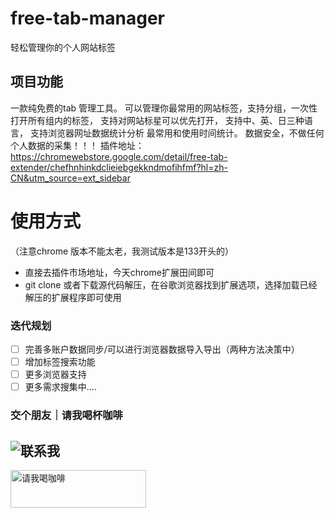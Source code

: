 # free-tab-manager
轻松管理你的个人网站标签

## 项目功能
一款纯免费的tab 管理工具。
可以管理你最常用的网站标签，支持分组，一次性打开所有组内的标签，
支持对网站标星可以优先打开，
支持中、英、日三种语言，
支持浏览器网址数据统计分析 最常用和使用时间统计。
数据安全，不做任何个人数据的采集！！！
插件地址： https://chromewebstore.google.com/detail/free-tab-extender/chefhnhinkdclieiebgekkndmofihfmf?hl=zh-CN&utm_source=ext_sidebar

# 使用方式
（注意chrome 版本不能太老，我测试版本是133开头的）
- 直接去插件市场地址，今天chrome扩展田间即可
- git clone 或者下载源代码解压，在谷歌浏览器找到扩展选项，选择加载已经解压的扩展程序即可使用


### 迭代规划

- [ ] 完善多账户数据同步/可以进行浏览器数据导入导出（两种方法决策中）
- [ ] 增加标签搜索功能
- [ ] 更多浏览器支持
- [ ] 更多需求搜集中....

### 交个朋友｜请我喝杯咖啡

![联系我](https://pic.binghub.site/binghub/obsidian/9611741054800_.pic.jpg)
---

<!-- 方案一：使用Buy Me A Coffee提供的大号按钮 -->
<a href="https://www.buymeacoffee.com/nx36683g" target="_blank"><img src="https://cdn.buymeacoffee.com/buttons/v2/default-yellow.png" alt="请我喝咖啡" style="height: 60px !important;width: 217px !important;" ></a>
